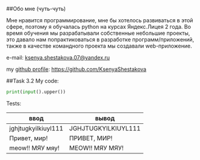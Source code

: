 ##Обо мне (чуть-чуть)

Мне нравится программирование, мне бы хотелось развиваться в этой 
сфере, поэтому я обучалась python на курсах Яндекс.Лицея 2 года. Во время 
обучения мы разрабатывали собственные небольшие проекты, это давало 
нам попрактиковаться в разработке программ/приложений, также в качестве 
командного проекта мы создавали web-приложение.

e-mail: ksenya.shestakova.07@yandex.ru

[//]: # (Когда начиталась документации и хочется всё использовать, но нет идей как)
my [github profile](https://github.com/KsenyaShestakova): https://github.com/KsenyaShestakova 

##Task 3.2
My code:
```python
print(input().upper())
```

Tests:

| ввод                | вывод               |
|---------------------|---------------------|
| jghjtugkyilkiuyl111 | JGHJTUGKYILKIUYL111 |
| Привет, мир!        | ПРИВЕТ, МИР!        |
| meow!! МЯУ мяу!     | MEOW!! МЯУ МЯУ!     |